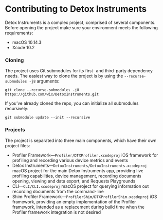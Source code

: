 # Contributing to Detox Instruments

Detox Instruments is a complex project, comprised of several components. Before opening the project make sure your environment meets the following requirements:

- macOS 10.14.3
- Xcode 10.2

### Cloning

The project uses Git submodules for its first- and third-party dependency needs. The easiest way to clone the project is by using the `--recurse-submodules -j8` arguments:

```shell
git clone --recurse-submodules -j8 https://github.com/wix/DetoxInstruments.git
```

If you’ve already cloned the repo, you can initialize all submodules recursively:

```shell
git submodule update --init --recursive
```

### Projects

The project is separated into three main components, which have their own project files:

- Profiler Framework—`Profiler/DTXProfiler.xcodeproj`
  iOS framework for profiling and recording various device metrics and events
- Detox Instruments—`DetoxInstruments/DetoxInstruments.xcodeproj`
  macOS project for the main Detox Instruments app, providing live profiling capabilities, device management, recording documents opening, viewing and data export, and Requests Playgrounds
- CLI—`CLI/CLI.xcodeproj`
  macOS project for querying information out recording documents from the command-line
- Shim Profiler Framework—`ProfilerShim/DTXProfilerShim.xcodeproj`
  iOS framework, providing an empty implementation of the Profiler framework, intended as a replacement during build time when the Profiler framework integration is not desired

